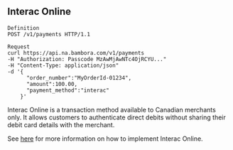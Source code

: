 ## Interac Online  

```shell
Definition
POST /v1/payments HTTP/1.1

Request
curl https://api.na.bambora.com/v1/payments
-H "Authorization: Passcode MzAwMjAwNTc4OjRCYU..."
-H "Content-Type: application/json"
-d '{
      "order_number":"MyOrderId-01234",
      "amount":100.00,
      "payment_method":"interac"     
    }'
```

Interac Online is a transaction method available to Canadian merchants only. It allows customers to authenticate direct debits without sharing their debit card details with the merchant.

See [here](/docs/guides/interac_online) for more information on how to implement Interac Online.
